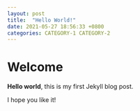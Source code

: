 ```yaml
---
layout: post
title:  "Hello World!"
date: 2021-05-27 18:56:33 +0800
categories: CATEGORY-1 CATEGORY-2
---
```


# Welcome

**Hello world**, this is my first Jekyll blog post.

I hope you like it!
